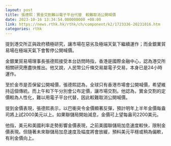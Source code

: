 ```yaml
---
layout: post
title: 張德熙：實金交割難以電子平台代替　較難取消公開喊價
date: 2023-10-16 13:34:54.000000000 +08:00
link: https://news.rthk.hk/rthk/ch/component/k2/1723336-20231016.htm
categories: rthk
---
```


提到港交所正與政府積極研究，讓市場在惡劣及極端天氣下繼續運作；而金銀業貿易場在極端天氣下會暫停公開喊價。

金銀業貿易場理事長張德熙接受本台訪問時指，香港是國際金融中心，認為港交所相關研究應盡快推出。他又說，人民幣公斤條交易屬電子交易，本身已是24小時運作。

至於金市是否保留公開喊價，張德熙認為，全球只有香港市場會公開喊價，希望維持這個傳統。而上午和下午分別會公布定價，讓市場交割。他認為，實金交割的定價較為人性化，難以用電子平台代替，因此較難取消公開喊價。

提到金價表現，張德熙表示，以巴衝突令金價顯著反彈，預計明年上半年金價每盎司將上試2000美元以上。如果聯儲局開始減息，金價可上望每盎司2200美元。

他指，美元和美國利率走勢影響金價表現，之前美國聯儲局加息速度較快，限制金價表現。但隨著未來聯儲局加息速度及幅度將會放緩，預料美元平穩或稍為偏軟，有利金價向上。
